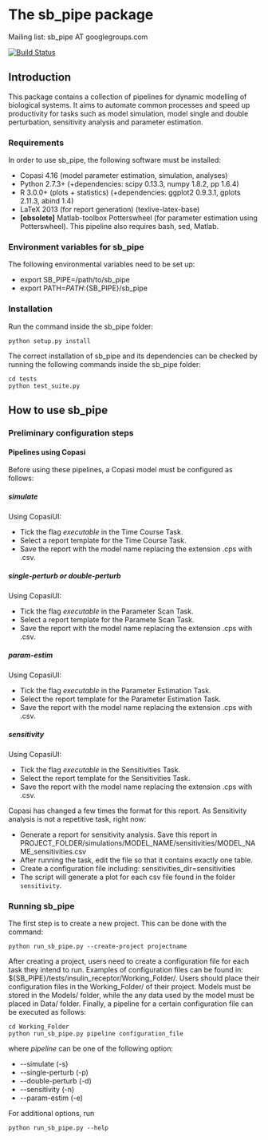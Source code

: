# The sb_pipe package

Mailing list: sb_pipe AT googlegroups.com

[![Build Status](https://travis-ci.org/pdp10/sb_pipe.svg?branch=master)](https://travis-ci.org/pdp10/sb_pipe)


## Introduction
This package contains a collection of pipelines for dynamic modelling 
of biological systems. It aims to automate common processes and speed up
productivity for tasks such as model simulation, model single and double
perturbation, sensitivity analysis and parameter estimation. 


### Requirements
In order to use sb_pipe, the following software must be installed:
- Copasi 4.16 (model parameter estimation, simulation, analyses)
- Python 2.7.3+ (+dependencies: scipy 0.13.3, numpy 1.8.2, pp 1.6.4)
- R 3.0.0+ (plots + statistics) (+dependencies: ggplot2 0.9.3.1, gplots 2.11.3, abind 1.4)
- LaTeX 2013 (for report generation) (texlive-latex-base)
- **[obsolete]** Matlab-toolbox Potterswheel (for parameter estimation 
using Potterswheel). This pipeline also requires bash, sed, Matlab.


### Environment variables for sb_pipe
The following environmental variables need to be set up:
- export SB_PIPE=/path/to/sb_pipe
- export PATH=$PATH:${SB_PIPE}/sb_pipe


### Installation
Run the command inside the sb_pipe folder: 
```
python setup.py install
```
The correct installation of sb_pipe and its dependencies can be checked by 
running the following commands inside the sb_pipe folder: 
```
cd tests
python test_suite.py
```

## How to use sb_pipe

### Preliminary configuration steps

#### Pipelines using Copasi
Before using these pipelines, a Copasi model must be configured as follows:

##### simulate 
Using CopasiUI:
- Tick the flag _executable_ in the Time Course Task.
- Select a report template for the Time Course Task.
- Save the report with the model name replacing the extension .cps with .csv.

##### single-perturb or double-perturb
Using CopasiUI:
- Tick the flag _executable_ in the Parameter Scan Task.
- Select a report template for the Paramete Scan Task.
- Save the report with the model name replacing the extension .cps with .csv.

##### param-estim
Using CopasiUI:
- Tick the flag _executable_ in the Parameter Estimation Task.
- Select the report template for the Parameter Estimation Task.
- Save the report with the model name replacing the extension .cps with .csv.

##### sensitivity
Using CopasiUI:
- Tick the flag _executable_ in the Sensitivities Task.
- Select the report template for the Sensitivities Task.
- Save the report with the model name replacing the extension .cps with .csv.

Copasi has changed a few times the format for this report. As Sensitivity analysis is not a repetitive task, right now:
- Generate a report for sensitivity analysis. Save this report in PROJECT_FOLDER/simulations/MODEL_NAME/sensitivities/MODEL_NAME_sensitivities.csv
- After running the task, edit the file so that it contains exactly one table.
- Create a configuration file including: 
sensitivities_dir=sensitivities
- The script will generate a plot for each csv file found in the folder `sensitivity`.


### Running sb_pipe
The first step is to create a new project. This can be done with 
the command:
```
python run_sb_pipe.py --create-project projectname
```
After creating a project, users need to create a configuration file 
for each task they intend to run. Examples of configuration files can be found in:
${SB_PIPE}/tests/insulin_receptor/Working_Folder/.
Users should place their configuration files in the Working_Folder/ of their 
project. Models must be stored in the Models/ folder, while the any data used 
by the model must be placed in Data/ folder.
Finally, a pipeline for a certain configuration file can be executed as follows:
```
cd Working_Folder
python run_sb_pipe.py pipeline configuration_file
```
where *pipeline* can be one of the following option: 
- --simulate (-s)
- --single-perturb (-p) 
- --double-perturb (-d)
- --sensitivity (-n)
- --param-estim (-e)

For additional options, run
```
python run_sb_pipe.py --help
```
